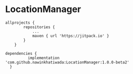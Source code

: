 # LocationManager
```
allprojects {
		repositories {
			...
			maven { url 'https://jitpack.io' }
		}
	}
  ```
  
  ```
  dependencies {
	        implementation 'com.github.nawinkhatiwada:LocationManager:1.0.0-beta2'
	}
  ```
